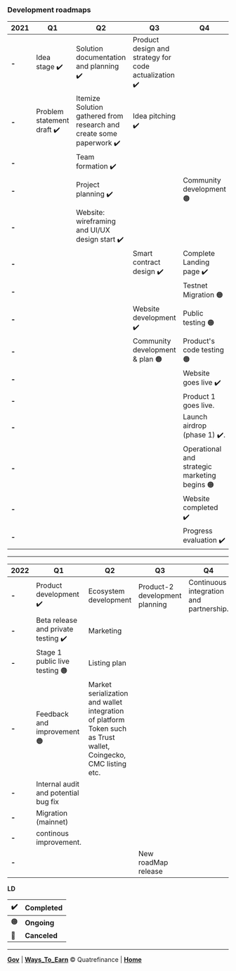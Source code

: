 
### Development roadmaps

2021| Q1 | Q2 | Q3 | Q4
---- | -- | -- | -- | -- 
**-** | Idea stage :heavy_check_mark: | Solution documentation and planning :heavy_check_mark: | Product design and strategy for code actualization :heavy_check_mark: | | Progress evaluation.
**-** | Problem statement draft :heavy_check_mark: | Itemize Solution gathered from research and create some paperwork :heavy_check_mark: | Idea pitching :heavy_check_mark: |  
**-** | | Team formation :heavy_check_mark: | |
**-** | | Project planning :heavy_check_mark: | | Community development :orange_circle:
**-** | | Website: wireframing and UI/UX design start :heavy_check_mark:  | |
**-** | | | Smart contract design :heavy_check_mark: | Complete Landing page :heavy_check_mark:
**-** | | | | Testnet Migration :orange_circle:
**-** | | | Website development :heavy_check_mark: | Public testing :orange_circle:
**-** | | | Community development & plan :orange_circle: | Product's code testing :orange_circle:
**-** | | | | Website goes live :heavy_check_mark:
**-** | | | | Product 1 goes live.
**-** | | | | Launch airdrop (phase 1) :heavy_check_mark:.
**-** | | | | Operational and strategic marketing begins :orange_circle:
**-** | | | | Website completed :heavy_check_mark: 
**-** | | | | Progress evaluation :heavy_check_mark: 



-----------------------------------

2022 | Q1 | Q2 | Q3 | Q4
---- | -- | -- | -- | --
**-** | Product development :heavy_check_mark: | Ecosystem development | Product-2 development planning | Continuous integration and partnership.
**-** | Beta release and private testing :heavy_check_mark: | Marketing | |
**-** | Stage 1 public live testing :orange_circle: | Listing plan | |
**-** | Feedback and improvement :orange_circle: | Market serialization and wallet integration of platform Token such as Trust wallet, Coingecko, CMC listing etc. | |
**-** | Internal audit and potential bug fix | | | 
**-** | Migration (mainnet) | | |
**-** | continous improvement. | | |
**-** | | | New roadMap release |


**LD**

:heavy_check_mark: | **Completed**
------------------ | -------------
:orange_circle: | **Ongoing**
:red_circle: | **Canceled**

-------------------------

**[Gov](https://github.com/Quatre-Finance/Q-paper/tree/main/quatre_gov)** | **[Ways_To_Earn](https://github.com/Quatre-Finance/Q-paper/blob/main/wayToEarn.md)**
:copyright: Quatrefinance | **[Home](https://github.com/Quatre-Finance/Q-paper#concept-overview)**




<!-- Gbenga Olotu: https://www.linkedin.com/in/oluwagbemiga-olotu-a3247710/

Progress Ojemeh : https://www.linkedin.com/in/progress-ojemeh-459730190

Tserundede Godswill: https://www.linkedin.com/in/tserundede-godswill-ejueyitchie-5813759a

Isaac J: https://www.linkedin.com/in/isaac-j-a6764a169, https://github.com/bobeu -->

<!-- Quatrefinance is a decentralized digital platform. We are focus on building decentralized applications such as decentralized financial protocols (e.g Lending and borrowing), Exchange, P2p, wallet. These are our major product categories. 

What makes us different!

We will consistently build protocols in products blending with the changing technology. Detailed information is contained in a pitch and/or documentation that will be shared in this form. 

Between Q4 2021 and Q3 2022 to fully launch all initial products in the product's categories.

list. Although the order they're written here does not matter. Full roadmaps is contained in our paper.

A. Community development 
B. Complete Landing page 
C. Testing token/farm and audit.
D. Core product's code completion.
E. Mainnet launch of Token and peripherals.
F. Website goes live.
G. Operational and strategic marketing.
H. Phase 1 of sales to begin
I. Product 1 (Core) goes live (Might move towards Q1 2022.
J. Launch airdrop.
K. Progress evaluation.
 -->
